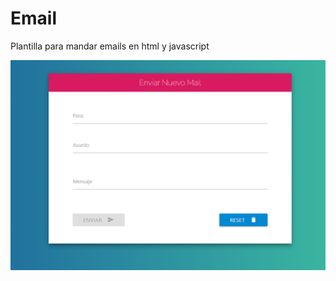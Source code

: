 # Email
Plantilla para mandar emails en html y javascript

<img src="https://github.com/RaphaelNoriega/Email/blob/master/example/email.PNG?raw=true">
